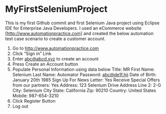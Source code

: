 # MyFirstSeleniumProject
This is my first Github commit and first Selenium Java project using Eclipse IDE for Enterprise Java Developers.
I used an eCommerce website [http://www.automationpractice.com] and created the below automation test case scenario
to create a customer account.


1.	Go to http://www.automationpractice.com
2.	Click “Sign in” Link
3.	Enter abc@abcd.xyz to create an account
4.	Press Create an Account button
5.	Populate Personal Information using data below
    Title: MR
    First Name:  Selenium
    Last Name: Automator
    Password: abc@de1f.hij
    Date of Birth: January 20th 1985
    Sign Up For News Letter:  Yes
    Receive Special Offers from our partners:   Yes
    Address: 123 Selenium Drive
    Address Line 2: 2-G
    City: Selenium City
    State: California
    Zip: 90210
    Country: United States
    Mobile: 987-654-3210
6.	Click Register Button
7.	Log out
